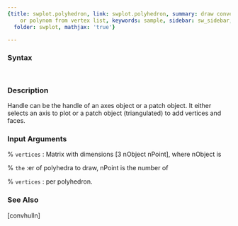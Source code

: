 ```yaml
---
{title: swplot.polyhedron, link: swplot.polyhedron, summary: draw convex polyhedra
    or polynom from vertex list, keywords: sample, sidebar: sw_sidebar, permalink: swplot_polyhedron.html,
  folder: swplot, mathjax: 'true'}

---
```


### Syntax

` `

### Description

 
Handle can be the handle of an axes object or a patch object. It either
selects an axis to plot or a patch object (triangulated) to add vertices
and faces.
 

### Input Arguments

% `vertices`
:      Matrix with dimensions [3 nObject nPoint], where nObject is

% `the`
:er of polyhedra to draw, nPoint is the number of

% `vertices`
: per polyhedron.

### See Also

[convhulln]

